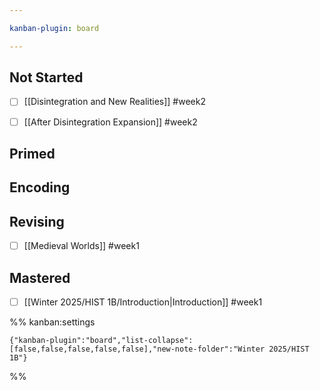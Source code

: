 ```yaml
---

kanban-plugin: board

---
```


## Not Started

- [ ] [[Disintegration and New Realities]] #week2
- [ ] [[After Disintegration Expansion]] #week2


## Primed



## Encoding



## Revising

- [ ] [[Medieval Worlds]] #week1


## Mastered

- [ ] [[Winter 2025/HIST 1B/Introduction|Introduction]] #week1




%% kanban:settings
```
{"kanban-plugin":"board","list-collapse":[false,false,false,false,false],"new-note-folder":"Winter 2025/HIST 1B"}
```
%%